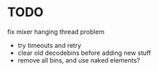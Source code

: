 # TODO

fix mixer hanging thread problem
- try timeouts and retry
- clear old decodebins before adding new stuff
- remove all bins, and use naked elements?

